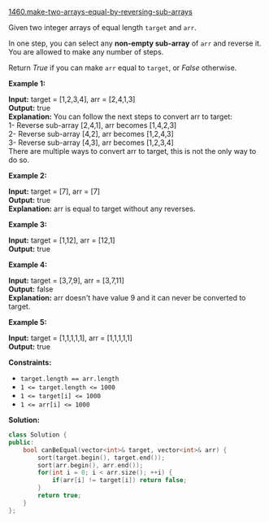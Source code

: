 [1460.make-two-arrays-equal-by-reversing-sub-arrays](https://leetcode.com/problems/make-two-arrays-equal-by-reversing-sub-arrays/)  

Given two integer arrays of equal length `target` and `arr`.

In one step, you can select any **non-empty sub-array** of `arr` and reverse it. You are allowed to make any number of steps.

Return _True_ if you can make `arr` equal to `target`, or _False_ otherwise.

**Example 1:**

  
**Input:** target = \[1,2,3,4\], arr = \[2,4,1,3\]  
**Output:** true  
**Explanation:** You can follow the next steps to convert arr to target:  
1- Reverse sub-array \[2,4,1\], arr becomes \[1,4,2,3\]  
2- Reverse sub-array \[4,2\], arr becomes \[1,2,4,3\]  
3- Reverse sub-array \[4,3\], arr becomes \[1,2,3,4\]  
There are multiple ways to convert arr to target, this is not the only way to do so.  

**Example 2:**

  
**Input:** target = \[7\], arr = \[7\]  
**Output:** true  
**Explanation:** arr is equal to target without any reverses.  

**Example 3:**

  
**Input:** target = \[1,12\], arr = \[12,1\]  
**Output:** true  

**Example 4:**

  
**Input:** target = \[3,7,9\], arr = \[3,7,11\]  
**Output:** false  
**Explanation:** arr doesn't have value 9 and it can never be converted to target.  

**Example 5:**

  
**Input:** target = \[1,1,1,1,1\], arr = \[1,1,1,1,1\]  
**Output:** true  

**Constraints:**

*   `target.length == arr.length`
*   `1 <= target.length <= 1000`
*   `1 <= target[i] <= 1000`
*   `1 <= arr[i] <= 1000`  



**Solution:**  

```cpp
class Solution {
public:
    bool canBeEqual(vector<int>& target, vector<int>& arr) {
        sort(target.begin(), target.end());
        sort(arr.begin(), arr.end());
        for(int i = 0; i < arr.size(); ++i) {
            if(arr[i] != target[i]) return false;
        }
        return true;
    }
};
```
      